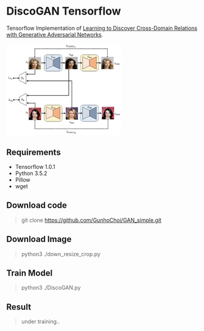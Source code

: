 # DiscoGAN Tensorflow

Tensorflow Implementation of [Learning to Discover Cross-Domain Relations with Generative Adversarial Networks](https://arxiv.org/abs/1703.05192).

<img src="discogan.jpg" width="60%">

## Requirements

- Tensorflow 1.0.1
- Python 3.5.2
- Pillow
- wget

## Download code

> git clone https://github.com/GunhoChoi/GAN_simple.git

## Download Image

> python3 ./down_resize_crop.py

## Train Model

> python3 ./DiscoGAN.py

## Result

> under training..
